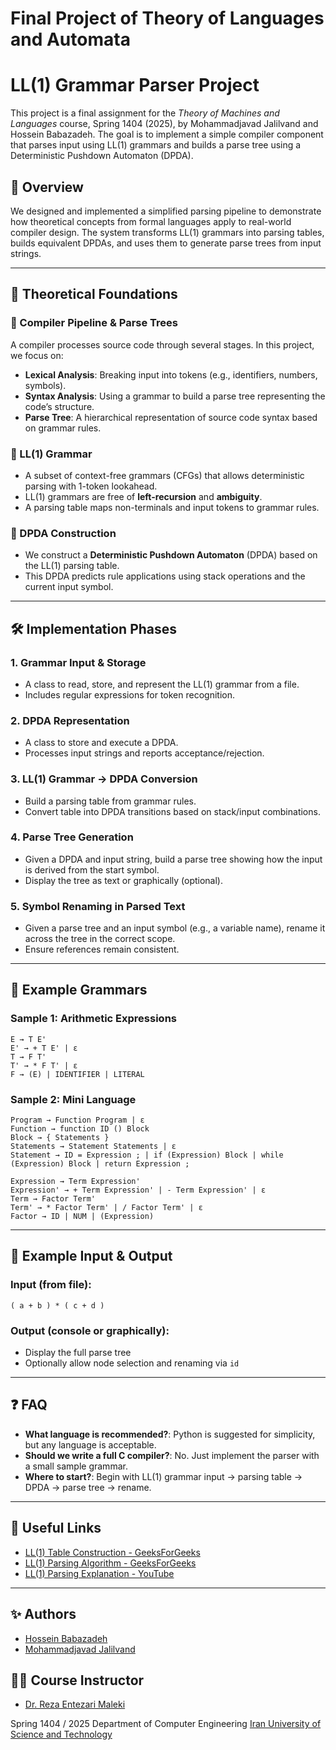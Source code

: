 # Final Project of Theory of Languages and Automata 
# LL(1) Grammar Parser Project

This project is a final assignment for the *Theory of Machines and Languages* course, Spring 1404 (2025), by Mohammadjavad Jalilvand and Hossein Babazadeh. The goal is to implement a simple compiler component that parses input using LL(1) grammars and builds a parse tree using a Deterministic Pushdown Automaton (DPDA).

## 📘 Overview

We designed and implemented a simplified parsing pipeline to demonstrate how theoretical concepts from formal languages apply to real-world compiler design. The system transforms LL(1) grammars into parsing tables, builds equivalent DPDAs, and uses them to generate parse trees from input strings.

---

## 🧠 Theoretical Foundations

### 🔄 Compiler Pipeline & Parse Trees

A compiler processes source code through several stages. In this project, we focus on:

* **Lexical Analysis**: Breaking input into tokens (e.g., identifiers, numbers, symbols).
* **Syntax Analysis**: Using a grammar to build a parse tree representing the code’s structure.
* **Parse Tree**: A hierarchical representation of source code syntax based on grammar rules.

### 📜 LL(1) Grammar

* A subset of context-free grammars (CFGs) that allows deterministic parsing with 1-token lookahead.
* LL(1) grammars are free of **left-recursion** and **ambiguity**.
* A parsing table maps non-terminals and input tokens to grammar rules.

### 🤖 DPDA Construction

* We construct a **Deterministic Pushdown Automaton** (DPDA) based on the LL(1) parsing table.
* This DPDA predicts rule applications using stack operations and the current input symbol.

---

## 🛠 Implementation Phases

### 1. Grammar Input & Storage

* A class to read, store, and represent the LL(1) grammar from a file.
* Includes regular expressions for token recognition.

### 2. DPDA Representation

* A class to store and execute a DPDA.
* Processes input strings and reports acceptance/rejection.

### 3. LL(1) Grammar → DPDA Conversion

* Build a parsing table from grammar rules.
* Convert table into DPDA transitions based on stack/input combinations.

### 4. Parse Tree Generation

* Given a DPDA and input string, build a parse tree showing how the input is derived from the start symbol.
* Display the tree as text or graphically (optional).

### 5. Symbol Renaming in Parsed Text

* Given a parse tree and an input symbol (e.g., a variable name), rename it across the tree in the correct scope.
* Ensure references remain consistent.

---

## 📎 Example Grammars

### Sample 1: Arithmetic Expressions

```ebnf
E → T E'
E' → + T E' | ε
T → F T'
T' → * F T' | ε
F → (E) | IDENTIFIER | LITERAL
```

### Sample 2: Mini Language

```ebnf
Program → Function Program | ε
Function → function ID () Block
Block → { Statements }
Statements → Statement Statements | ε
Statement → ID = Expression ; | if (Expression) Block | while (Expression) Block | return Expression ;

Expression → Term Expression'
Expression' → + Term Expression' | - Term Expression' | ε
Term → Factor Term'
Term' → * Factor Term' | / Factor Term' | ε
Factor → ID | NUM | (Expression)
```

---

## 🧪 Example Input & Output

### Input (from file):

```plaintext
( a + b ) * ( c + d )
```

### Output (console or graphically):

* Display the full parse tree
* Optionally allow node selection and renaming via `id`

---

## ❓ FAQ

* **What language is recommended?**: Python is suggested for simplicity, but any language is acceptable.
* **Should we write a full C compiler?**: No. Just implement the parser with a small sample grammar.
* **Where to start?**: Begin with LL(1) grammar input → parsing table → DPDA → parse tree → rename.

---

## 🔗 Useful Links

* [LL(1) Table Construction - GeeksForGeeks](https://www.geeksforgeeks.org/construction-of-ll1-parsing-table/)
* [LL(1) Parsing Algorithm - GeeksForGeeks](https://www.geeksforgeeks.org/ll1-parsing-algorithm/)
* [LL(1) Parsing Explanation - YouTube](https://www.youtube.com/watch?v=clkHOgZUGWU)

---

## ✨ Authors

* [Hossein Babazadeh](https://www.linkedin.com/in/hossein-babazadeh-8a7754245/)
* [Mohammadjavad Jalilvand](https://www.linkedin.com/in/jalilvand-mj/)

## 👨‍🏫 Course Instructor

* [Dr. Reza Entezari Maleki](https://www.linkedin.com/in/reza-entezari-maleki-b4030b14a/)

Spring 1404 / 2025
Department of Computer Engineering
[Iran University of Science and Technology](https://www.iust.ac.ir/en)


